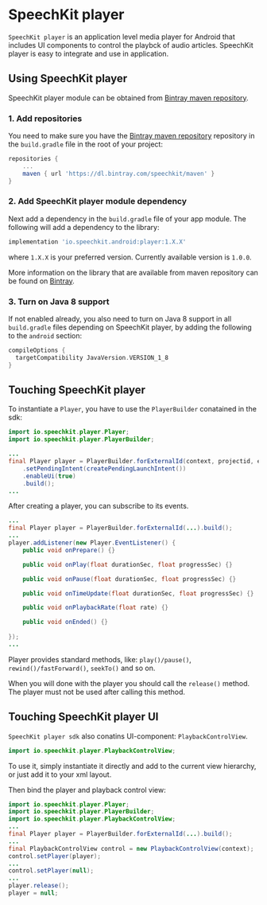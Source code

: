 # SpeechKit player #

`SpeechKit player` is an application level media player for Android that includes UI components to control the playbck of audio articles.
SpeechKit player is easy to integrate and use in application.

## Using SpeechKit player ##

SpeechKit player module can be obtained from [Bintray maven repository](https://bintray.com/).

### 1. Add repositories ###

You need to make sure you have the [Bintray maven repository](https://bintray.com/) repository in the `build.gradle` file in the root of your project:

```gradle
repositories {
    ...
    maven { url 'https://dl.bintray.com/speechkit/maven' }
}
```

### 2. Add SpeechKit player module dependency ###

Next add a dependency in the `build.gradle` file of your app module. The
following will add a dependency to the library:

```gradle
implementation 'io.speechkit.android:player:1.X.X'
```

where `1.X.X` is your preferred version.
Currently available version is `1.0.0`.

More information on the library that are available from maven repository
can be found on [Bintray][].

[Bintray]: https://bintray.com/beta/#/spkt/maven?tab=packages

### 3. Turn on Java 8 support ###

If not enabled already, you also need to turn on Java 8 support in all
`build.gradle` files depending on SpeechKit player, by adding the following to the
`android` section:

```gradle
compileOptions {
  targetCompatibility JavaVersion.VERSION_1_8
}
```

## Touching SpeechKit player

To instantiate a `Player`, you have to use the `PlayerBuilder` conatained in the sdk:

```java
import io.speechkit.player.Player;
import io.speechkit.player.PlayerBuilder;

...
final Player player = PlayerBuilder.forExternalId(context, projectid, externalid)
    .setPendingIntent(createPendingLaunchIntent())
    .enableUi(true)
    .build();
...
```

After creating a player, you can subscribe to its events.

```java
...
final Player player = PlayerBuilder.forExternalId(...).build();
...
player.addListener(new Player.EventListener() {
    public void onPrepare() {}

    public void onPlay(float durationSec, float progressSec) {}

    public void onPause(float durationSec, float progressSec) {}

    public void onTimeUpdate(float durationSec, float progressSec) {}

    public void onPlaybackRate(float rate) {}

    public void onEnded() {}
    
});
...
```

Player provides standard methods, like: `play()/pause()`, `rewind()/fastForward()`, `seekTo()` and so on.

When you will done with the player you should call the `release()` method.
The player must not be used after calling this method.

## Touching SpeechKit player UI

`SpeechKit player sdk` also conatins UI-component: `PlaybackControlView`.

```java
import io.speechkit.player.PlaybackControlView;
```

To use it, simply instantiate it directly and add to the current view hierarchy, or just add it to your xml layout.

Then bind the player and playback control view:

```java
import io.speechkit.player.Player;
import io.speechkit.player.PlayerBuilder;
import io.speechkit.player.PlaybackControlView;
...
final Player player = PlayerBuilder.forExternalId(...).build();
...
final PlaybackControlView control = new PlaybackControlView(context);
control.setPlayer(player);
...
control.setPlayer(null);
...
player.release();
player = null;
```
